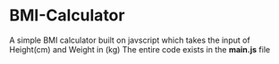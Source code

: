 # BMI-Calculator
 A simple BMI calculator built on javscript which takes the input of Height(cm) and Weight in (kg)
 The entire code exists in the **main.js** file 
